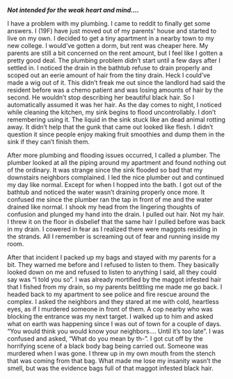  ***Not intended for the weak heart and mind....***

I have a problem with my plumbing. I came to reddit to finally get some answers. I (19F) have just moved out of my parents' house and started to live on my own. I decided to get a tiny apartment in a nearby town to my new college. I would’ve gotten a dorm, but rent was cheaper here. My parents are still a bit concerned on the rent amount, but I feel like I gotten a pretty good deal. The plumbing problem didn’t start until a few days after I settled in. I noticed the drain in the bathtub refuse to drain properly and scoped out an eerie amount of hair from the tiny drain. Heck I could’ve made a wig out of it. This didn’t freak me out since the landlord had said the resident before was a chemo patient and was losing amounts of hair by the second. He wouldn’t stop describing her beautiful black hair. So I automatically assumed it was her hair. As the day comes to night, I noticed while cleaning the kitchen, my sink begins to flood uncontrollably. I don’t remembering using it. The liquid in the sink stuck like an dead animal rotting away. It didn’t help that the gunk that came out looked like flesh. I didn’t question it since people enjoy making fruit smoothies and dump them in the sink if they can’t finish them. 

After more plumbing and flooding issues occurred, I called a plumber. The plumber looked at all the piping around my apartment and found nothing out of the ordinary. It was strange since the sink flooded so bad that my downstairs neighbors complained. I led the nice plumber out and continued my day like normal. Except for when I hopped into the bath. I got out of the bathtub and noticed the water wasn’t draining properly once more. It confused me since the plumber ran the tap in front of me and the water drained like normal. I shook my head from the lingering thoughts of confusion and plunged my hand into the drain. I pulled out hair. Not my hair. I threw it on the floor in disbelief that the same hair I pulled before was back in my drain. I cowered in fear as I realized there were maggots residing in the strands. All I remember is screaming out of fear and running inside my room. 

After that incident I packed up my bags and stayed with my parents for a bit. They warned me before and I refused to listen to them. They basically looked down on me and refused to listen to anything I said, all they could say was “I told you so”. I was already mortified by the maggot infested hair that I fished from my drain, so my parents belittling me made me go back. I headed back to my apartment to see police and fire rescue around the complex. I asked the neighbors and they stared at me with cold, heartless eyes, as if I murdered someone in front of them. A cop nearby who was blocking the entrance was my next target. I walked up to him and asked what on earth was happening since I was out of town for a couple of days. “You would think you would know your neighbors…. Until it’s too late”. I was confused and asked, “What do you mean by th-”. I got cut off by the horrifying scene of a black body bag being carried out. Someone was murdered when I was gone. I threw up in my own mouth from the stench that was coming from that bag. What made me lose my insanity wasn’t the smell, but was the evidence bags full of that maggot infested black hair.